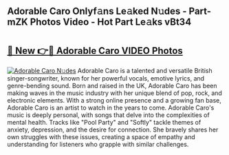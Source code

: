 ## Adorable Caro Onlyf𝚊ns Le𝚊ked N𝚞des - Part-mZK Photos Video - Hot Part Le𝚊ks vBt34

# <h2><a href="http://ab15225.deff.icu/?id=Adorable+Caro">🔗 New 👉🔴 Adorable Caro VIDEO Photos</a></h2>

[![Adorable Caro N𝚞des](https://i.imgur.com/rIISA9y.gif)](http://ab15225.deff.icu/?id=Adorable+Caro)
Adorable Caro is a talented and versatile British singer-songwriter, known for her powerful vocals, emotive lyrics, and genre-bending sound. Born and raised in the UK, Adorable Caro has been making waves in the music industry with her unique blend of pop, rock, and electronic elements. With a strong online presence and a growing fan base, Adorable Caro is an artist to watch in the years to come. Adorable Caro's music is deeply personal, with songs that delve into the complexities of mental health. Tracks like "Pool Party" and "Softly" tackle themes of anxiety, depression, and the desire for connection. She bravely shares her own struggles with these issues, creating a space of empathy and understanding for listeners who grapple with similar challenges.
